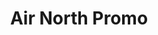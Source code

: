 ---
layout: portfolio
title: Air North Promo
image-preview: /assets/images/airnorth.jpg
image-1: /assets/images/airnorth-cover.jpg
image-2: /assets/images/airnorth-cover2.jpg
tags:
  - Web
  - Jekyll
  - JQuery
icon: fa fa-plane
description: A dynamic contest page to book your Air North Yukon Getaway package
link: /portfolio/airnorth.html
---